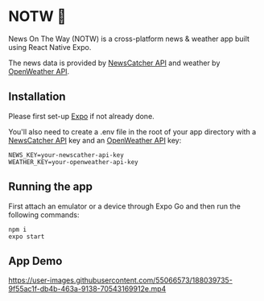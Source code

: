 # NOTW 📰
News On The Way (NOTW) is a cross-platform news &amp; weather app built using React Native Expo.

The news data is provided by [NewsCatcher API](https://newscatcherapi.com/) and weather by [OpenWeather API](https://openweathermap.org/api).

## Installation

Please first set-up [Expo](https://docs.expo.dev/get-started/create-a-new-app/) if not already done.

You'll also need to create a .env file in the root of your app directory with a [NewsCatcher API](https://newscatcherapi.com/) key and an [OpenWeather API](https://openweathermap.org/api) key:

```
NEWS_KEY=your-newscather-api-key
WEATHER_KEY=your-openweather-api-key
```

## Running the app 

First attach an emulator or a device through Expo Go and then run the following commands:

```
npm i
expo start
```

## App Demo

https://user-images.githubusercontent.com/55066573/188039735-9f55ac1f-db4b-463a-9138-70543169912e.mp4
